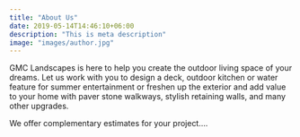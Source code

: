 ```yaml
---
title: "About Us"
date: 2019-05-14T14:46:10+06:00
description: "This is meta description"
image: "images/author.jpg"
---
```

GMC Landscapes is here to help you create the outdoor living space of your dreams. Let us work with you to design a deck, outdoor kitchen or water feature for summer entertainment or freshen up the exterior and add value to your home with paver stone walkways, stylish retaining walls, and many other upgrades.

We offer complementary estimates for your project....
